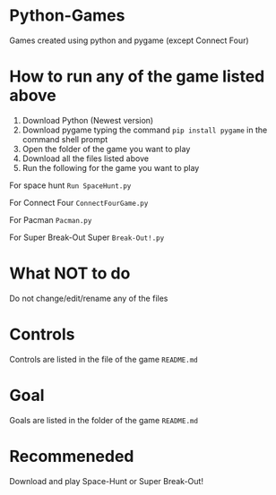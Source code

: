# Python-Games
Games created using python and pygame (except Connect Four)

# How to run any of the game listed above
1. Download Python (Newest version)
2. Download pygame typing the command `pip install pygame` in the command shell prompt
3. Open the folder of the game you want to play
4. Download all the files listed above
5. Run the following for the game you want to play

For space hunt `Run SpaceHunt.py` 

For Connect Four `ConnectFourGame.py` 

For Pacman `Pacman.py` 

For Super Break-Out Super `Break-Out!.py`

# What NOT to do 
Do not change/edit/rename any of the files

# Controls
Controls are listed in the file of the game `README.md`

# Goal
Goals are listed in the folder of the game `README.md`

# Recommeneded
Download and play Space-Hunt or Super Break-Out!
